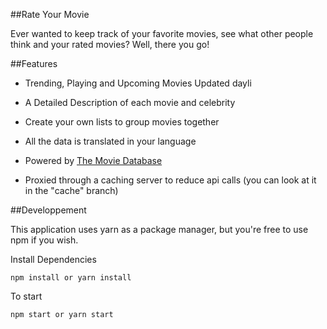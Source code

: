##Rate Your Movie

Ever wanted to keep track of your favorite movies, see what other people think and your rated movies? Well, there you go!

##Features

- Trending, Playing and Upcoming Movies Updated dayli

- A Detailed Description of each movie and celebrity

- Create your own lists to group movies together

- All the data is translated in your language

- Powered by [The Movie Database](https://www.themoviedb.org/)

- Proxied through a caching server to reduce api calls (you can look at it in the "cache" branch)


##Developpement

This application uses yarn as a package manager, but you're free to use npm if you wish.


Install Dependencies

	npm install or yarn install

To start

	npm start or yarn start